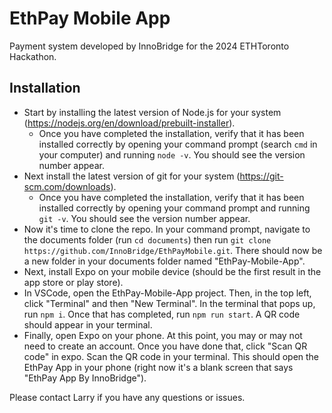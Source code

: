 
# EthPay Mobile App

Payment system developed by InnoBridge for the 2024 ETHToronto Hackathon.

## Installation

- Start by installing the latest version of Node.js for your system (https://nodejs.org/en/download/prebuilt-installer).
    - Once you have completed the installation, verify that it has been installed correctly by opening your command prompt (search ```cmd``` in your computer) and running ```node -v```. You should see the version number appear.
- Next install the latest version of git for your system (https://git-scm.com/downloads).
    - Once you have completed the installation, verify that it has been installed correctly by opening your command prompt and running ```git -v```. You should see the version number appear.
- Now it's time to clone the repo. In your command prompt, navigate to the documents folder (run ```cd documents```) then run ```git clone https://github.com/InnoBridge/EthPayMobile.git```. There should now be a new folder in your documents folder named "EthPay-Mobile-App".
- Next, install Expo on your mobile device (should be the first result in the app store or play store).
- In VSCode, open the EthPay-Mobile-App project. Then, in the top left, click "Terminal" and then "New Terminal". In the terminal that pops up, run ```npm i```. Once that has completed, run ```npm run start```. A QR code should appear in your terminal.
- Finally, open Expo on your phone. At this point, you may or may not need to create an account. Once you have done that, click "Scan QR code" in expo. Scan the QR code in your terminal. This should open the EthPay App in your phone (right now it's a blank screen that says "EthPay App By InnoBridge").

Please contact Larry if you have any questions or issues.

